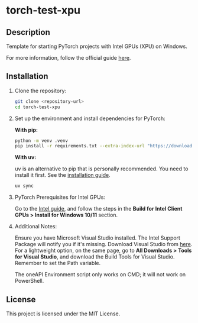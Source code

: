 # torch-test-xpu

## Description

Template for starting PyTorch projects with Intel GPUs (XPU) on Windows.

For more information, follow the official guide [here](https://pytorch.org/docs/stable/notes/get_start_xpu.html).

## Installation

1. Clone the repository:
   ```sh
   git clone <repository-url>
   cd torch-test-xpu
   ```

2. Set up the environment and install dependencies for PyTorch:

   **With pip:**
   ```sh
   python -m venv .venv
   pip install -r requirements.txt --extra-index-url "https://download.pytorch.org/whl/test/xpu"
   ```

   **With uv:**
   
   uv is an alternative to pip that is personally recommended. You need to install it first. See the [installation guide](https://docs.astral.sh/uv/getting-started/installation/).
   ```sh
   uv sync
   ```

3. PyTorch Prerequisites for Intel GPUs:

   Go to the [Intel guide](https://www.intel.com/content/www/us/en/developer/articles/tool/pytorch-prerequisites-for-intel-gpu/2-5.html), and follow the steps in the **Build for Intel Client GPUs > Install for Windows 10/11** section.

4. Additional Notes:

   Ensure you have Microsoft Visual Studio installed. The Intel Support Package will notify you if it's missing. Download Visual Studio from [here](https://visualstudio.microsoft.com/downloads/). For a lightweight option, on the same page, go to **All Downloads > Tools for Visual Studio**, and download the Build Tools for Visual Studio. Remember to set the Path variable.

   The oneAPI Environment script only works on CMD; it will not work on PowerShell.

## License

This project is licensed under the MIT License.